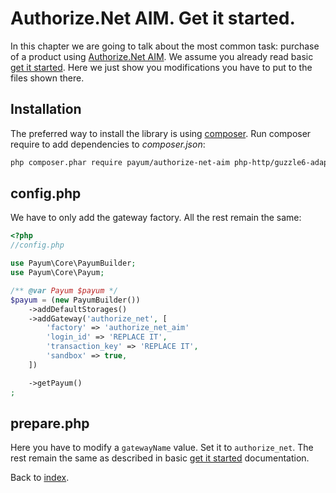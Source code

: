 # Authorize.Net AIM. Get it started.

In this chapter we are going to talk about the most common task: purchase of a product using [Authorize.Net AIM](http://www.authorize.net/).
We assume you already read basic [get it started](../get-it-started.md).
Here we just show you modifications you have to put to the files shown there.

## Installation

The preferred way to install the library is using [composer](http://getcomposer.org/).
Run composer require to add dependencies to _composer.json_:

```bash
php composer.phar require payum/authorize-net-aim php-http/guzzle6-adapter
```

## config.php

We have to only add the gateway factory. All the rest remain the same:

```php
<?php
//config.php

use Payum\Core\PayumBuilder;
use Payum\Core\Payum;

/** @var Payum $payum */
$payum = (new PayumBuilder())
    ->addDefaultStorages()
    ->addGateway('authorize_net', [
        'factory' => 'authorize_net_aim'
        'login_id' => 'REPLACE IT',
        'transaction_key' => 'REPLACE IT',
        'sandbox' => true,
    ])

    ->getPayum()
;
```

## prepare.php

Here you have to modify a `gatewayName` value. Set it to `authorize_net`. The rest remain the same as described in basic [get it started](../get-it-started.md) documentation.

Back to [index](../../index.md).